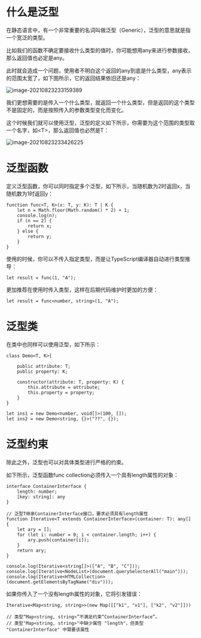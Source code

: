 # 什么是泛型

在静态语言中，有一个非常重要的名词叫做泛型（Generic），泛型的意思就是指一个宽泛的类型。

比如我们的函数不确定要接收什么类型的值时，你可能想用any来进行参数接收，那么返回值也必定是any。

此时就会造成一个问题，使用者不明白这个返回的any到底是什么类型，any表示的范围太宽了，如下图所示，它的返回结果依旧还是any：

![image-20210823233159389](https://images-1302522496.cos.ap-nanjing.myqcloud.com/img/image-20210823233159389.png)



我们更想需要的是传入一个什么类型，就返回一个什么类型，但是返回的这个类型不是固定的，而是按照传入的参数类型变化而变化。

这个时候我们就可以使用泛型，泛型的定义如下所示，你需要为这个范围的类型取一个名字，如\<T\>，那么返回值也必然是T：

![image-20210823233426225](https://images-1302522496.cos.ap-nanjing.myqcloud.com/img/image-20210823233426225.png)



# 泛型函数

定义泛型函数，你可以同时指定多个泛型，如下所示，当随机数为2时返回x，当随机数为1时返回y：

```
function func<T, K>(x: T, y: K): T | K {
    let n = Math.floor(Math.random() * 2) + 1;
    console.log(n);
    if (n == 2) {
        return x;
    } else {
        return y;
    }
}
```

使用的时候，你可以不传入指定类型，而是让TypeScript编译器自动进行类型推导：

```
let result = func(1, "A");
```

更加推荐在使用时传入类型，这样在后期代码维护时更加的方便：

```
let result = func<number, string>(1, "A");
```



# 泛型类

在类中也同样可以使用泛型，如下所示：

```
class Demo<T, K>{

    public attribute: T;
    public property: K;

    constructor(attribute: T, property: K) {
        this.attribute = attribute;
        this.property = property;
    }
}

let ins1 = new Demo<number, void[]>(100, []);
let ins2 = new Demo<string, {}>("??", {});
```



# 泛型约束

除此之外，泛型也可以对具体类型进行严格的约束。

如下所示，泛型函数func collection必须传入一个具有length属性的对象：

```
interface ContainerInterface {
    length: number;
    [key: string]: any
}

// 泛型T继承ContainerInterface接口，要求必须具有length属性
function Iterative<T extends ContainerInterface>(container: T): any[] {
    let ary = [];
    for (let i: number = 0; i < container.length; i++) {
        ary.push(container[i]);
    }
    return ary;
}

console.log(Iterative<string[]>(["A", "B", "C"]));
console.log(Iterative<NodeList>(document.querySelectorAll("main")));
console.log(Iterative<HTMLCollection>(document.getElementsByTagName("div")));
```

如果你传入了一个没有length属性的对象，它将引发错误：

```
Iterative<Map<string, string>>(new Map([["k1", "v1"], ["k2", "v2"]]))

// 类型“Map<string, string>”不满足约束“ContainerInterface”。
// 类型"Map<string, string>"中缺少属性 "length"，但类型 "ContainerInterface" 中需要该属性
```

